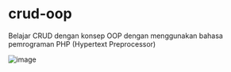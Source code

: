 # crud-oop
Belajar CRUD dengan konsep OOP dengan menggunakan bahasa pemrograman PHP (Hypertext Preprocessor)


![image](https://user-images.githubusercontent.com/48147326/231076480-b5f74a4d-617b-4130-9b57-aa944aeb463e.png)

